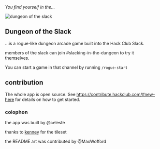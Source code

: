 _You find yourself in the..._

![dungeon of the slack](https://cloud-omtzct4qa-hack-club-bot.vercel.app/0untitled_artwork_2.png)

## Dungeon of the Slack

...is a rogue-like dungeon arcade game built into the Hack Club Slack.

members of the slack can join #slacking-in-the-dungeon to try it themselves.

You can start a game in that channel by running `/rogue-start`

## contribution

The whole app is open source. See https://contribute.hackclub.com/#new-here for details on how to get started.

### colophon

the app was built by @celeste

thanks to [kenney](https://kenney.nl/assets/micro-roguelike) for the tileset

the README art was contributed by @MaxWofford
